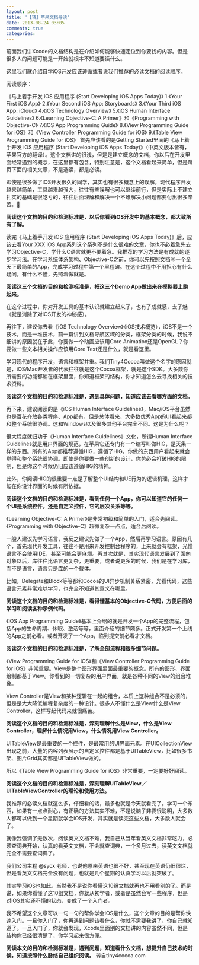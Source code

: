 ```yaml
---
layout: post
title: '【转】苹果文档导读'
date: 2013-08-24 03:05
comments: true
categories: 
---
```

前面我们讲Xcode的文档结构是在介绍如何能够快速定位到你要找的内容。但是很多人的问题可能是一开始就根本不知道要读什么。

这里我们就介绍自学iOS开发应该遵循或者说我们推荐的必读文档的阅读顺序。

阅读顺序：

《马上着手开发 iOS 应用程序 (Start Developing iOS Apps Today)》
1.《Your First iOS App》
2.《Your Second iOS App: Storyboards》
3.《Your Third iOS App: iCloud》
4.《iOS Technology Overview》
5.《iOS Human Interface Guidelines》
6.《Learning Objective-C: A Primer》和《Programming with Objective-C》
7.《iOS App Programming Guide》
8.《View Programming Guide for iOS》和《View Controller Programming Guide for iOS》
9.《Table View Programming Guide for iOS》
首先应该看的是Getting Started里面的《马上着手开发 iOS 应用程序 (Start Developing iOS Apps Today)》（中英文版本皆有，苹果官方的翻译）。这个文档讲的很浅，但是是建立概念的文档，你以后在开发里面经常遇到的概念，在这里都有包含，特别注意是，这个文档看起来简单，但是每页下面的相关文章，不是选读，都是必读。

即使是很多做了iOS开发很久的同学，其实也有很多概念上的误解，现代程序开发越来越简单，工具越来越强大，往往有些误解也可以继续前行，但是实际上不建立扎实的基础是很吃亏的，往往后面理解和解决一个不难解决小问题都要付出很多辛苦。

**阅读这个文档的目的和检测标准是，以后你看到iOS开发中的基本概念，都大致所有了解。**

读完《马上着手开发 iOS 应用程序 (Start Developing iOS Apps Today)》后，应该去看Your XXX iOS App系列这个系列不是什么很难的文章，你也不必着急先去学习Objective-C，学什么C语言就更不要着急。我推荐的学习方法是有成就的逐步学习法。在学习系统体系架构、Objective-C之前，你可以先按照文档写一个全天下最简单的App，完成学习过程中第一个里程碑。在这个过程中不用担心有什么疑问，有什么不懂，先照着做就是。

**阅读这三个文档的目的和检测标准是，把这三个Demo App做出来在模拟器上跑起来。**

在这个过程中，你对开发工具的基本认识就建立起来了，也有了成就感，去了魅（就是消除了对iOS开发的神秘感）。

再往下，建议你去看《iOS Technology Overview》（iOS技术概览），iOS不是一个技术，而是一堆技术，前一篇讲到文档导航区域的分类，框架分类的时候，我说不细讲的原因就在于此，你要做一个动画应该用Core Animation还是OpenGL？你要做一些文本相关操作应该用Core Text还是什么，就是看这里。

学习现代的程序开发，语言和框架并重。我们Tiny4Cocoa叫做这个名字的原因就是，iOS/Mac开发者的代表往往就是这个Cocoa框架，就是这个SDK。大多数你所需要的功能都躺在框架里面，你知道框架的结构，你才知道怎么去寻找相关的技术资料。

**阅读这个文档的目的和检测标准是，遇到具体问题，知道应该去看哪方面的文档。**

再下来，建议阅读的是《iOS Human Interface Guidelines》，Mac/iOS平台虽然也是百花齐放各类程序、App都有，但是总体看来，大多数优秀App的UI看起来都和整个系统很协调。这和Windows以及很多其他平台完全不同。这是为什么呢？

很大程度就归功于《Human Interface Guidelines》文化，所谓Human Interface Guidelines就是用户界面的规范，在苹果它还专门有一个缩写叫做HIG，是天条一样的东西。所有的App都推荐遵循HIG，遵循了HIG，你做的东西用户看起来就会觉得和整个系统很协调。即使是你要做一些创新的设计，你势必会打破HIG的限制，但是你这个时候仍旧应该遵循HIG的精神。

此外，你阅读HIG的很重要一点是了解整个UI结构和UE行为的逻辑机理，这样才能在你设计界面的时候有所依据。

**阅读这个文档的目的和检测标准是，看到任何一个App，你可以知道它的任何一个UI是系统控件，还是自定义控件，它的层次关系等等。**

《Learning Objective-C: A Primer》是非常初级和简单的入门，适合先阅读。《Programming with Objective-C》超微复杂一点点，适合后阅读。

一般人建议先学习语言，我反之建议先做了一个App，然后再学习语言。原因有几个，首先现代开发工具，往往不是用来开发控制台程序的，上来就会有框架，光懂语言不会使用IDE，甚至可能会更麻烦。再其次就是，其实现代语言发展到了面向对象以后，库往往比语言更复杂，更重要，或者说更多的时候，我们是在学习库，而不是语言，语言只是库的一个载体。

比如，Delegate和Block等等都和Cocoa的UI异步机制关系紧密，光看代码，这些语言元素非常难以学习，也完全不知道其意义在哪里。

**阅读这个文档的目的和检测标准是，看得懂基本的Objective-C代码，方便后面的学习和阅读各种示例代码。**

《iOS App Programming Guide》基本上介绍的就是开发一个App的完整流程，包括App的生命周期、休眠、激活等等，里面介绍的细节颇多。正式开发第一个上线的App之前必看。或者开发了一个App，临到提交前必看才文档。

**阅读这个文档的目的和检测标准是，了解全部流程和很多细节问题。**

《View Programming Guide for iOS》和《View Controller Programming Guide for iOS》非常重要。View是整个图形界面里面最重要的概念。所有的图形、界面绘制都基于View。你看到的一切复杂的用户界面，就是各种不同的View的组合堆叠。

View Controller是View和某种逻辑在一起的组合，本质上这种组合不是必须的，但是是大大降低编程复杂度的一种设计。很多人不懂什么是View什么是View Controller，这样写起代码来就很痛苦。

**阅读这个文档的目的和检测标准是，深刻理解什么是View，什么是View Controller，理解什么情况用View，什么情况用View Controller。**

UITableView是最重要的一个控件，是最常用的UI界面元素。在UICollectionView出现之前，大量的内容列表展示的自定义控件都是基于UITableView，比如很多书架、图片Grid其实都是UITableView做的。

所以《Table View Programming Guide for iOS》非常重要，一定要好好阅读。

**阅读这个文档的目的和检测标准是，深刻理解UITableView／UITableViewController的理论和使用方法。**

我推荐的必读文档就这么多，仔细看的话，最多也就是今天就看完了。学习一个东西，如果有一点点耐心，有正确的方法其实不难，不是说脑子非要很聪明，大多数人都可以做到一个星期就学会iOS开发，其实就是读完这些文档，大多数人就会了。

就像我强调了无数次，阅读英文文档不难，我自己从当年看英文文档非常吃力，必须查词典开始，认真的看英文文档，不会就查词典，一个多月过去，读英文文档就完全不需要查词典了。

我们公司主程 @sycx 老师，也说他原来英语也很不好，甚至现在英语仍旧很烂，但是看英文文档完全没有问题，也就是几个星期的认真学习以后就突破了。

其实学习iOS也如此。当然我不是说你看懂这10组文档就再也不用看别的了。而是说，如果你看懂了这10组文档，你就从初学者，或者是虽然会写一些程序，但是对iOS其实还不懂的状态，变成了一个入门者。

我不希望这个文章可以一句一句的帮你学会iOS是什么，这个文章的目的是帮你快速入门。一旦你入门了，你再遇到问题该看什么，你就不需要我讲了，你自己就知道了。一旦入门了，你就会发现，Xcode里面别的文档讲的内容虽然不同，但是结构你已经很清楚了，你学习起来很方便。

**阅读本文的目的和检测标准是，遇到问题，知道看什么文档，想提升自己技术的时候，知道按照什么脉络自己组织阅读。**
转自tiny4cocoa.com